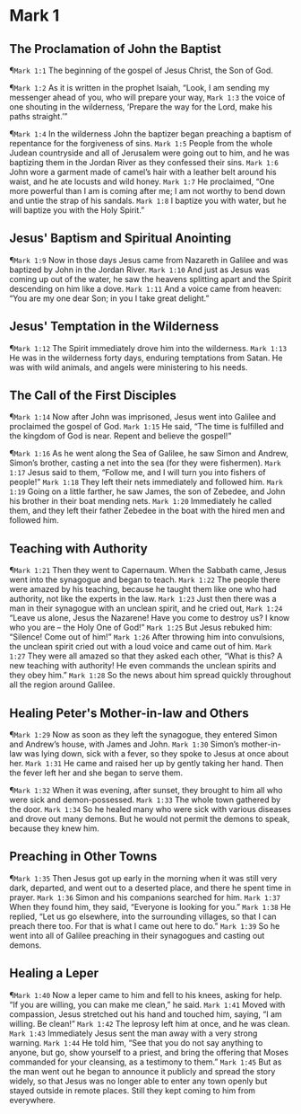# Mark 1

## The Proclamation of John the Baptist
¶`Mark 1:1` The beginning of the gospel of Jesus Christ, the Son of God.

¶`Mark 1:2` As it is written in the prophet Isaiah, “Look, I am sending my messenger ahead of you, who will prepare your way,
`Mark 1:3` the voice of one shouting in the wilderness, ‘Prepare the way for the Lord, make his paths straight.’”

¶`Mark 1:4` In the wilderness John the baptizer began preaching a baptism of repentance for the forgiveness of sins.
`Mark 1:5` People from the whole Judean countryside and all of Jerusalem were going out to him, and he was baptizing them in the Jordan River as they confessed their sins.
`Mark 1:6` John wore a garment made of camel’s hair with a leather belt around his waist, and he ate locusts and wild honey.
`Mark 1:7` He proclaimed, “One more powerful than I am is coming after me; I am not worthy to bend down and untie the strap of his sandals.
`Mark 1:8` I baptize you with water, but he will baptize you with the Holy Spirit.”

## Jesus' Baptism and Spiritual Anointing
¶`Mark 1:9` Now in those days Jesus came from Nazareth in Galilee and was baptized by John in the Jordan River.
`Mark 1:10` And just as Jesus was coming up out of the water, he saw the heavens splitting apart and the Spirit descending on him like a dove.
`Mark 1:11` And a voice came from heaven: “You are my one dear Son; in you I take great delight.”

## Jesus' Temptation in the Wilderness
¶`Mark 1:12` The Spirit immediately drove him into the wilderness.
`Mark 1:13` He was in the wilderness forty days, enduring temptations from Satan. He was with wild animals, and angels were ministering to his needs.

## The Call of the First Disciples
¶`Mark 1:14` Now after John was imprisoned, Jesus went into Galilee and proclaimed the gospel of God.
`Mark 1:15` He said, “The time is fulfilled and the kingdom of God is near. Repent and believe the gospel!”

¶`Mark 1:16` As he went along the Sea of Galilee, he saw Simon and Andrew, Simon’s brother, casting a net into the sea (for they were fishermen).
`Mark 1:17` Jesus said to them, “Follow me, and I will turn you into fishers of people!”
`Mark 1:18` They left their nets immediately and followed him.
`Mark 1:19` Going on a little farther, he saw James, the son of Zebedee, and John his brother in their boat mending nets.
`Mark 1:20` Immediately he called them, and they left their father Zebedee in the boat with the hired men and followed him.

## Teaching with Authority
¶`Mark 1:21` Then they went to Capernaum. When the Sabbath came, Jesus went into the synagogue and began to teach.
`Mark 1:22` The people there were amazed by his teaching, because he taught them like one who had authority, not like the experts in the law.
`Mark 1:23` Just then there was a man in their synagogue with an unclean spirit, and he cried out,
`Mark 1:24` “Leave us alone, Jesus the Nazarene! Have you come to destroy us? I know who you are – the Holy One of God!”
`Mark 1:25` But Jesus rebuked him: “Silence! Come out of him!”
`Mark 1:26` After throwing him into convulsions, the unclean spirit cried out with a loud voice and came out of him.
`Mark 1:27` They were all amazed so that they asked each other, “What is this? A new teaching with authority! He even commands the unclean spirits and they obey him.”
`Mark 1:28` So the news about him spread quickly throughout all the region around Galilee.

## Healing Peter's Mother-in-law and Others
¶`Mark 1:29` Now as soon as they left the synagogue, they entered Simon and Andrew’s house, with James and John.
`Mark 1:30` Simon’s mother-in-law was lying down, sick with a fever, so they spoke to Jesus at once about her.
`Mark 1:31` He came and raised her up by gently taking her hand. Then the fever left her and she began to serve them.

¶`Mark 1:32` When it was evening, after sunset, they brought to him all who were sick and demon-possessed.
`Mark 1:33` The whole town gathered by the door.
`Mark 1:34` So he healed many who were sick with various diseases and drove out many demons. But he would not permit the demons to speak, because they knew him.

## Preaching in Other Towns
¶`Mark 1:35` Then Jesus got up early in the morning when it was still very dark, departed, and went out to a deserted place, and there he spent time in prayer.
`Mark 1:36` Simon and his companions searched for him.
`Mark 1:37` When they found him, they said, “Everyone is looking for you.”
`Mark 1:38` He replied, “Let us go elsewhere, into the surrounding villages, so that I can preach there too. For that is what I came out here to do.”
`Mark 1:39` So he went into all of Galilee preaching in their synagogues and casting out demons.

## Healing a Leper
¶`Mark 1:40` Now a leper came to him and fell to his knees, asking for help. “If you are willing, you can make me clean,” he said.
`Mark 1:41` Moved with compassion, Jesus stretched out his hand and touched him, saying, “I am willing. Be clean!”
`Mark 1:42` The leprosy left him at once, and he was clean.
`Mark 1:43` Immediately Jesus sent the man away with a very strong warning.
`Mark 1:44` He told him, “See that you do not say anything to anyone, but go, show yourself to a priest, and bring the offering that Moses commanded for your cleansing, as a testimony to them.”
`Mark 1:45` But as the man went out he began to announce it publicly and spread the story widely, so that Jesus was no longer able to enter any town openly but stayed outside in remote places. Still they kept coming to him from everywhere.
